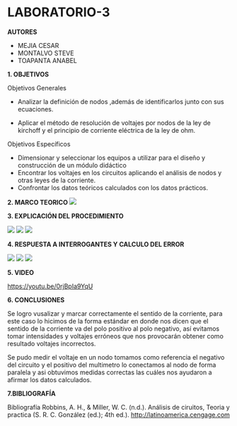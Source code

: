 # LABORATORIO-3

**AUTORES**

- MEJIA CESAR
- MONTALVO STEVE
- TOAPANTA ANABEL

**1. OBJETIVOS**

Objetivos Generales


- Analizar la definición de nodos ,además de identificarlos junto con sus ecuaciones.

- Aplicar el método de resolución de voltajes por nodos de la ley de kirchoff y el principio de corriente eléctrica de la ley de ohm.

Objetivos Específicos

- Dimensionar y seleccionar los equipos a utilizar para el diseño y construcción de un módulo didáctico 
- Encontrar los voltajes en los circuitos aplicando el análisis de nodos y otras leyes de la corriente.
- Confrontar los datos teóricos calculados con los datos prácticos.

**2. MARCO TEORICO**
![](https://github.com/Anabeltoapanta/LABORATORIO-3/blob/main/Laboratorio%203.jpg)

**3. EXPLICACIÓN DEL PROCEDIMIENTO**

![](https://github.com/Anabeltoapanta/LABORATORIO-3/blob/main/1.jpg)
![](https://github.com/Anabeltoapanta/LABORATORIO-3/blob/main/2.jpg)
![](https://github.com/Anabeltoapanta/LABORATORIO-3/blob/main/3.jpg)

**4. RESPUESTA A INTERROGANTES Y CALCULO DEL ERROR**

![](https://github.com/Anabeltoapanta/LABORATORIO-3/blob/main/4.jpg)
![](https://github.com/Anabeltoapanta/LABORATORIO-3/blob/main/5.jpg)
![](https://github.com/Anabeltoapanta/LABORATORIO-3/blob/main/6.jpg)

**5. VIDEO**

https://youtu.be/0rjBpIa9YqU


**6. CONCLUSIONES**

Se logro vusalizar y marcar correctamente el sentido de la corriente, para este caso lo hicimos de la forma estándar en donde nos dicen que el sentido de la corriente va del polo positivo al polo negativo, así evitamos tomar intensidades y voltajes erróneos que nos provocarán obtener como resultado voltajes incorrectos.

Se pudo medir el voltaje en un nodo tomamos como referencia el negativo del circuito y el positivo del multimetro lo conectamos al nodo de forma paralela y asi obtuvimos medidas correctas las cuáles nos ayudaron a afirmar los datos calculados.


**7.BIBLIOGRAFÍA**

Bibliografía
 Robbins, A. H., & Miller, W. C. (n.d.). Análisis de ciruitos, Teoria y practica (S. R. C. González (ed.); 4th ed.). http://latinoamerica.cengage.com


